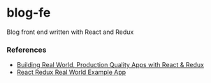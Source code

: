 # blog-fe
Blog front end written with React and Redux

### References
* [Building Real World, Production Quality Apps with React & Redux](https://thinkster.io/tutorials/build-a-real-world-react-redux-application)
* [React Redux Real World Example App](https://github.com/GoThinkster/react-redux-realworld-example-app)
